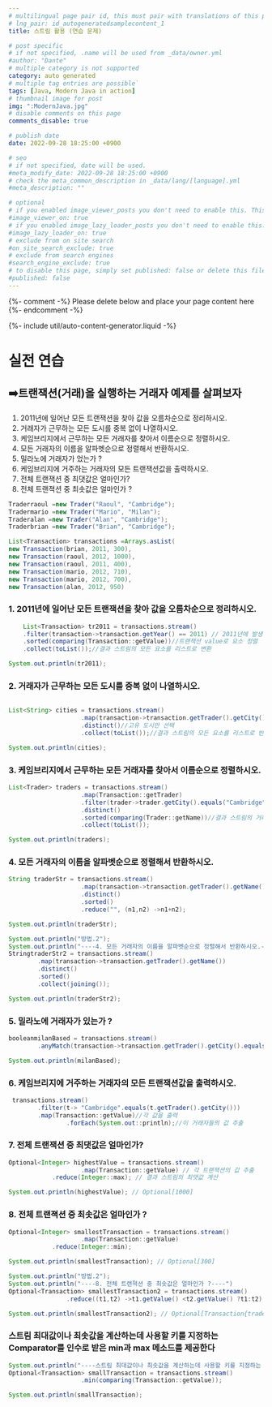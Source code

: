 ```yaml
---
# multilingual page pair id, this must pair with translations of this page. (This name must be unique)
# lng_pair: id_autogeneratedsamplecontent_1
title: 스트림 활용 (연습 문제)

# post specific
# if not specified, .name will be used from _data/owner.yml
#author: "Dante"
# multiple category is not supported
category: auto generated
# multiple tag entries are possible`
tags: [Java, Modern Java in action]
# thumbnail image for post
img: ":ModernJava.jpg"
# disable comments on this page
comments_disable: true

# publish date
date: 2022-09-28 18:25:00 +0900

# seo
# if not specified, date will be used.
#meta_modify_date: 2022-09-28 18:25:00 +0900
# check the meta_common_description in _data/lang/[language].yml
#meta_description: ""

# optional
# if you enabled image_viewer_posts you don't need to enable this. This is only if image_viewer_posts = false
#image_viewer_on: true
# if you enabled image_lazy_loader_posts you don't need to enable this. This is only if image_lazy_loader_posts = false
#image_lazy_loader_on: true
# exclude from on site search
#on_site_search_exclude: true
# exclude from search engines
#search_engine_exclude: true
# to disable this page, simply set published: false or delete this file
#published: false
---
```

{%- comment -%} Please delete below and place your page content here {%- endcomment -%}

{%- include util/auto-content-generator.liquid -%}

<!-- outline-start -->


# 실전 연습


## ➡️트랜잭션(거래)을 실행하는 거래자 예제를 살펴보자

1. 2011년에 일어난 모든 트랜잭션을 찾아 값을 오름차순으로 정리하시오.
2. 거래자가 근무하는 모든 도시를 중복 없이 나열하시오.
3. 케임브리지에서 근무하는 모든 거래자를 찾아서 이름순으로 정렬하시오.
4. 모든 거래자의 이름을 알파벳순으로 정렬해서 반환하시오.
5. 밀라노에 거래자가 었는가 ?
6. 케임브리지에 거주하는 거래자의 모든 트랜잭션값을 출력하시오.
7. 전체 트랜잭션 중 최댓값은 얼마인가?
8. 전체 트랜젹션 중 최솟값은 얼마인가 ?

```java
Traderraoul =new Trader("Raoul", "Cambridge");
Tradermario =new Trader("Mario", "Milan");
Traderalan =new Trader("Alan", "Cambridge");
Traderbrian =new Trader("Brian", "Cambridge");

List<Transaction> transactions =Arrays.asList(
new Transaction(brian, 2011, 300),
new Transaction(raoul, 2012, 1000),
new Transaction(raoul, 2011, 400),
new Transaction(mario, 2012, 710),
new Transaction(mario, 2012, 700),
new Transaction(alan, 2012, 950)

```

### 1. 2011년에 일어난 모든 트랜잭션을 찾아 값을 오름차순으로 정리하시오.

```java
    List<Transaction> tr2011 = transactions.stream()
    .filter(transaction->transaction.getYear() == 2011) // 2011년에 발생한 트랜잭션을 필터링하도록 프레디케이트를 넘겨준다.
    .sorted(comparing(Transaction::getValue))//트랜잭션 value로 요소 정렬
    .collect(toList());//결과 스트림의 모든 요소를 리스트로 변환

System.out.println(tr2011);
```

### 2. 거래자가 근무하는 모든 도시를 중복 없이 나열하시오.

```java

List<String> cities = transactions.stream()
					.map(transaction->transaction.getTrader().getCity())//트랜잭션과 관련한 각 거래자의 도시 추출
					.distinct()//고유 도시만 선택
					.collect(toList());//결과 스트림의 모든 요소를 리스트로 반환

System.out.println(cities);

```

### 3. 케임브리지에서 근무하는 모든 거래자를 찾아서 이름순으로 정렬하시오.

```java
List<Trader> traders = transactions.stream()
					.map(Transaction::getTrader)
					.filter(trader->trader.getCity().equals("Cambridge"))
					.distinct()
					.sorted(comparing(Trader::getName))//결과 스트림의 거래자를 이름으로 정렬
					.collect(toList());

System.out.println(traders);

```

### 4. 모든 거래자의 이름을 알파벳순으로 정렬해서 반환하시오.

```java
String traderStr = transactions.stream()
					.map(transaction->transaction.getTrader().getName())
					.distinct()
					.sorted()
					.reduce("", (n1,n2) ->n1+n2);

System.out.println(traderStr);

System.out.println("방법.2");
System.out.println("----4. 모든 거래자의 이름을 알파벳순으로 정렬해서 반환하시오.--- ");
StringtraderStr2 = transactions.stream()
        .map(transaction->transaction.getTrader().getName())
        .distinct()
        .sorted()
        .collect(joining());

System.out.println(traderStr2);

```

### 5. 밀라노에 거래자가 있는가 ?

```java
booleanmilanBased = transactions.stream()
        .anyMatch(transaction->transaction.getTrader().getCity().equals("Milan"));

System.out.println(milanBased);
```

### 6. 케임브리지에 거주하는 거래자의 모든 트랜잭션값을 출력하시오.

```java
 transactions.stream()
        .filter(t-> "Cambridge".equals(t.getTrader().getCity()))
        .map(Transaction::getValue)//각 값을 출력
				.forEach(System.out::println);//이 거래자들의 값 추출

```

### 7. 전체 트랜잭션 중 최댓값은 얼마인가?

```java
Optional<Integer> highestValue = transactions.stream()
					.map(Transaction::getValue) // 각 트랜잭션의 값 추출
	        .reduce(Integer::max); // 결과 스트림의 최댓값 계산

System.out.println(highestValue); // Optional[1000]

```

### 8. 전체 트랜젹션 중 최솟값은 얼마인가 ?

```java
Optional<Integer> smallestTransaction = transactions.stream()
					.map(Transaction::getValue)
	        .reduce(Integer::min);

System.out.println(smallestTransaction); // Optional[300]

System.out.println("방법.2");
System.out.println("----8. 전체 트랜젹션 중 최솟값은 얼마인가 ?----")
Optional<Transaction> smallestTransaction2 = transactions.stream()
                .reduce((t1,t2) ->t1.getValue() <t2.getValue() ?t1:t2);//각 트랜잭션값을 반복 비교해서 가장 작은 트랜잭션 검색

System.out.println(smallestTransaction2); // Optional[Transaction{trader=Trader:Brian in Cambridge, year=2011, value=300}]
```

### 스트림 최대값이나 최솟값을 계산하는데 사용할 키를 지정하는 Comparator를 인수로 받은 min과 max 메소드를 제공한다

```java
System.out.println("----스트림 최대값이나 최솟값을 계산하는데 사용할 키를 지정하는 Comparator를 인수로 받은 min과 max 메소드를 제공한다");
Optional<Transaction> smallTransaction = transactions.stream()
					.min(comparing(Transaction::getValue));

System.out.println(smallTransaction);
```


<!-- outline-end -->
